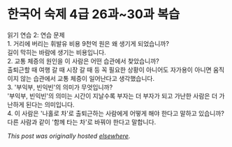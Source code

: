 # 한국어 숙제 4급 26과~30과 복습

<p>읽기 연습 2: 연습 문제<br>1. 거리에 버리는 휘발유 비용 9천억 원은 왜 생기게 되었습니까?<br>길이 막히는 바람에 생기는 비용입니다.<br>2. 교통 체증의 원인을 이 사람은 어떤 습관에서 찾았습니까?<br>출퇴근할 때 여행 갈 때 시장 갈 때 등 꼭 필요한 상황이 아니어도 자가용이 아니면 움직이지 않는 습관에서 교통 체증이 일어난다고 생각했습니다.<br>3. '부익부, 빈익빈'의 의미가 무엇입니까?<br>'부익부, 빈익빈'의 의미는 시간이 지날수록 부자는 더 부자가 되고 가난한 사람은 더 가난하게 된다는 의미입니다.<br>4. 이 사람은 '나홀로 차'로 출퇴근하는 사람에게 어떻게 해야 한다고 말하고 있습니까?<br>다른 사람과 같이 '함께 타는 차'로 바꿔야 한다고 말합니다.</p>


*This post was originally hosted [elsewhere](http://planspace.blogspot.com/2009/07/4-2630.html).*
